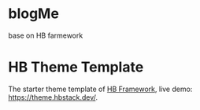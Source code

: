 # blogMe
base on HB farmework
# HB Theme Template

The starter theme template of [HB Framework](https://hbstack.dev/), live demo: https://theme.hbstack.dev/.
